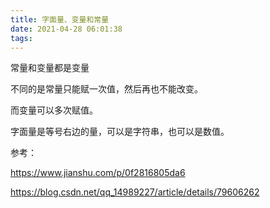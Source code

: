 ```yaml
---
title: 字面量、变量和常量
date: 2021-04-28 06:01:38
tags:
---
```

常量和变量都是变量

不同的是常量只能赋一次值，然后再也不能改变。

而变量可以多次赋值。

字面量是等号右边的量，可以是字符串，也可以是数值。



参考：

https://www.jianshu.com/p/0f2816805da6

https://blog.csdn.net/qq_14989227/article/details/79606262